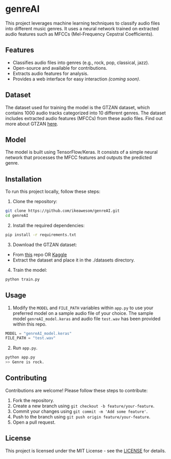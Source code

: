 # genreAI
This project leverages machine learning techniques to classify audio files into different music genres. It uses a neural network trained on extracted audio features such as MFCCs (Mel-Frequency Cepstral Coefficients).

## Features
- Classifies audio files into genres (e.g., rock, pop, classical, jazz).
- Open-source and available for contributions.
- Extracts audio features for analysis.
- Provides a web interface for easy interaction _(coming soon)_.

## Dataset
The dataset used for training the model is the GTZAN dataset, which contains 1000 audio tracks categorized into 10 different genres. The dataset includes extracted audio features (MFCCs) from these audio files. Find out more about GTZAN [here](https://www.kaggle.com/datasets/andradaolteanu/gtzan-dataset-music-genre-classification/data).

## Model
The model is built using TensorFlow/Keras. It consists of a simple neural network that processes the MFCC features and outputs the predicted genre.

## Installation
To run this project locally, follow these steps:

1. Clone the repository:
```sh
git clone https://github.com/ikeawesom/genreAI.git
cd genreAI
```

2. Install the required dependencies:
```sh
pip install -r requirements.txt
```

3. Download the GTZAN dataset:
- From [this](https://github.com/ikeawesom/genreAI/tree/main/datasets) repo OR [Kaggle](https://www.kaggle.com/datasets/andradaolteanu/gtzan-dataset-music-genre-classification/data)
- Extract the dataset and place it in the ./datasets directory.
  
4. Train the model:
```sh
python train.py
```

## Usage
1. Modify the `MODEL` and `FILE_PATH` variables within `app.py` to use your preferred model on a sample audio file of your choice. The sample model `genreAI_model.keras` and audio file `test.wav` has been provided within this repo.
```python
MODEL = "genreAI_model.keras"
FILE_PATH = "test.wav"
```

2. Run `app.py`.
```sh
python app.py
>> Genre is rock.
```

## Contributing
Contributions are welcome! Please follow these steps to contribute:

1. Fork the repository.
2. Create a new branch using `git checkout -b feature/your-feature`.
3. Commit your changes using `git commit -m 'Add some feature'`.
4. Push to the branch using `git push origin feature/your-feature`.
5. Open a pull request.

## License
This project is licensed under the MIT License - see the [LICENSE](https://github.com/ikeawesom/genreAI/blob/main/LICENSE.md) for details.
